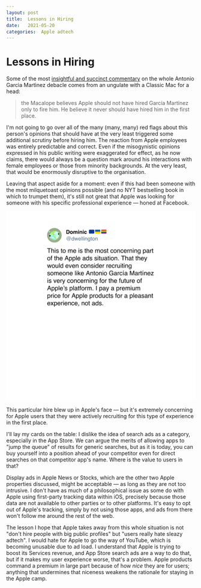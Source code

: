 ```yaml
---
layout: post
title:  Lessons in Hiring 
date:   2021-05-20 
categories:  Apple adtech 
---
```


# Lessons in Hiring


Some of the most [insightful and succinct commentary](https://www.macworld.com/article/346788/macalope-apple-facebook-hiring-fiasco-antonio-garcia-martinez-inclusion-privacy-controversy.html) on the whole Antonio Garcìa Martìnez debacle comes from an ungulate with a Classic Mac for a head:

> the Macalope believes Apple should not have hired García Martínez only to fire him. He believe it never should have hired him in the first place.

I'm not going to go over all of the many (many, many) red flags about this person's opinions that should have at the very least triggered some additional scrutiny before hiring him. The reaction from Apple employees was entirely predictable and correct. Even if the misogynistic opinions expressed in his public writing were exaggerated for effect, as he now claims, there would always be a question mark around his interactions with female employees or those from minority backgrounds. At the very least, that would be enormously disruptive to the organisation.

Leaving that aspect aside for a moment: even if this had been someone with the most milquetoast opinions possible (and no NYT bestselling book in which to trumpet them), it's still not great that Apple was looking for someone with his specific professional experience — honed at Facebook.

![](/images/tweet-1393565343403159553.png)

This particular hire blew up in Apple's face — but it's extremely concerning for Apple users that they were actively recruiting for this type of experience in the first place.

I'll lay my cards on the table: I dislike the idea of search ads as a category, especially in the App Store. We can argue the merits of allowing apps to "jump the queue" of results for generic searches, but as it is today, you can buy yourself into a position ahead of your competitor even for direct searches on that competitor app's name. Where is the value to users in that?

Display ads in Apple News or Stocks, which are the other two Apple properties discussed, might be acceptable — as long as they are not too intrusive. I don't have as much of a philosophical issue as some do with Apple using first-party tracking data within iOS, precisely because those data are not available to other parties or to other platforms. It's easy to opt out of Apple's tracking, simply by not using those apps, and ads from there won't follow me around the rest of the web.

The lesson I hope that Apple takes away from this whole situation is not "don't hire people with big public profiles" but "users really hate sleazy adtech". I would hate for Apple to go the way of YouTube, which is becoming unusable due to ad load. I understand that Apple is trying to boost its Services revenue, and App Store search ads are a way to do that, but if it makes my user experience worse, that's a problem. Apple products command a premium in large part because of how *nice* they are for users; anything that undermines that niceness weakens the rationale for staying in the Apple camp.

